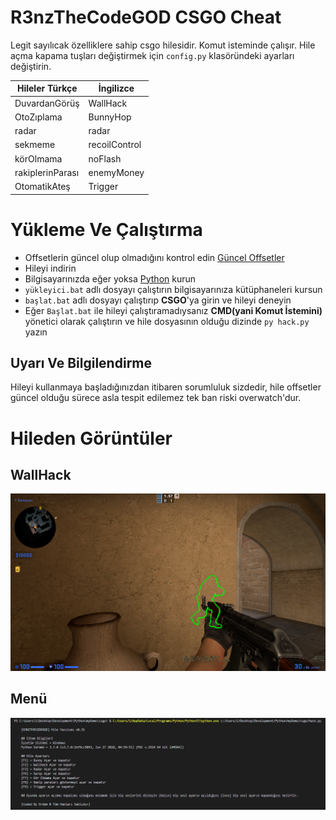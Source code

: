 # R3nzTheCodeGOD CSGO Cheat
Legit sayılıcak özelliklere sahip csgo hilesidir. Komut isteminde çalışır. Hile açma kapama tuşları değiştirmek için `config.py` klasöründeki ayarları değiştirin.

|Hileler Türkçe|İngilizce|
|-|-|
|DuvardanGörüş|WallHack|
|OtoZıplama|BunnyHop|
|radar|radar|
|sekmeme|recoilControl|
|körOlmama|noFlash|
|rakiplerinParası|enemyMoney|
|OtomatikAteş|Trigger|

# Yükleme Ve Çalıştırma
+ Offsetlerin güncel olup olmadığını kontrol edin [Güncel Offsetler](https://github.com/frk1/hazedumper/blob/master/csgo.hpp)
+ Hileyi indirin
+ Bilgisayarınızda eğer yoksa [Python]() kurun
+ `yükleyici.bat` adlı dosyayı çalıştırın bilgisayarınıza kütüphaneleri kursun
+ `başlat.bat` adlı dosyayı çalıştırıp **CSGO**'ya girin ve hileyi deneyin
+ Eğer `Başlat.bat` ile hileyi çalıştıramadıysanız **CMD(yani Komut İstemini)** yönetici olarak çalıştırın ve hile dosyasının olduğu dizinde `py hack.py` yazın

## Uyarı Ve Bilgilendirme
Hileyi kullanmaya başladığınızdan itibaren sorumluluk sizdedir, hile offsetler güncel olduğu sürece asla tespit edilemez tek ban riski overwatch'dur.

# Hileden Görüntüler
## WallHack

<img src='assets/0.png'>

## Menü

<img src='assets/1.png'>
  


